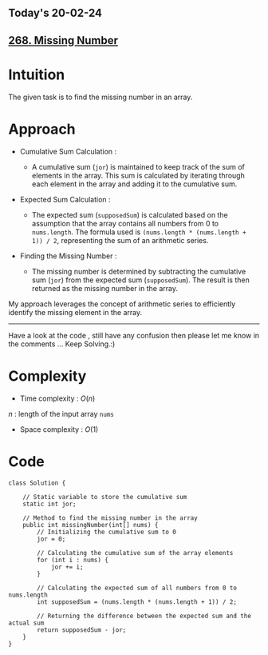 ## Today's 20-02-24 
## [268. Missing Number](https://leetcode.com/problems/missing-number/description/?envType=daily-question&envId=2024-02-20)

# Intuition
<!-- Describe your first thoughts on how to solve this problem. -->
The given task is to find the missing number in an array.

# Approach
<!-- Describe your approach to solving the problem. -->
- Cumulative Sum Calculation :
  - A cumulative sum (`jor`) is maintained to keep track of the sum of elements in the array. This sum is calculated by iterating through each element in the array and adding it to the cumulative sum.

- Expected Sum Calculation :
  - The expected sum (`supposedSum`) is calculated based on the assumption that the array contains all numbers from 0 to `nums.length`. The formula used is `(nums.length * (nums.length + 1)) / 2`, representing the sum of an arithmetic series.

- Finding the Missing Number :
  - The missing number is determined by subtracting the cumulative sum (`jor`) from the expected sum (`supposedSum`). The result is then returned as the missing number in the array.

My approach leverages the concept of arithmetic series to efficiently identify the missing element in the array.

---
Have a look at the code , still have any confusion then please let me know in the comments ... Keep Solving.:)

# Complexity
- Time complexity : $O(n)$
<!-- Add your time complexity here, e.g. $$O(n)$$ -->
$n$ : length of the input array `nums`
- Space complexity : $O(1)$
<!-- Add your space complexity here, e.g. $$O(n)$$ -->

# Code
```
class Solution {
    
    // Static variable to store the cumulative sum
    static int jor;

    // Method to find the missing number in the array
    public int missingNumber(int[] nums) {
        // Initializing the cumulative sum to 0
        jor = 0;

        // Calculating the cumulative sum of the array elements
        for (int i : nums) {
            jor += i;
        }

        // Calculating the expected sum of all numbers from 0 to nums.length
        int supposedSum = (nums.length * (nums.length + 1)) / 2;

        // Returning the difference between the expected sum and the actual sum
        return supposedSum - jor;
    }
}
```
